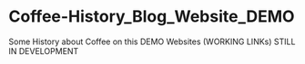 # Coffee-History_Blog_Website_DEMO
Some History about Coffee on this DEMO Websites
(WORKING LINKs) STILL IN DEVELOPMENT

